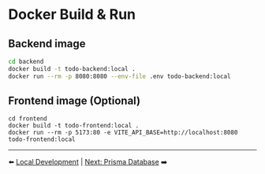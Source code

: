 # Docker Build & Run


## Backend image
```bash
cd backend
docker build -t todo-backend:local .
docker run --rm -p 8080:8080 --env-file .env todo-backend:local
```

## Frontend image (Optional)

```
cd frontend
docker build -t todo-frontend:local .
docker run --rm -p 5173:80 -e VITE_API_BASE=http://localhost:8080 todo-frontend:local
```

---

⬅️ [Local Development](./03-Local-Development.md) | [Next: Prisma Database](./05-Prisma-Database.md) ➡️